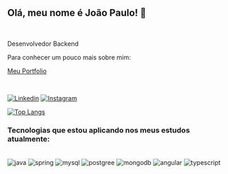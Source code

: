 ## Olá, meu nome é João Paulo! 👋
<br>
<p align="start">Desenvolvedor Backend<br>
<p>Para conhecer um pouco mais sobre mim: </br></p>

[Meu Portfolio](https://portfoliojoaowais.vercel.app/)


<br>

[![Linkedin](https://img.shields.io/badge/LinkedIn-0077B5?style=for-the-badge&logo=linkedin&logoColor=white)](https://www.linkedin.com/in/jhops10/)
[![Instagram](https://img.shields.io/badge/Instagram-E4405F?style=for-the-badge&logo=instagram&logoColor=white)](https://www.instagram.com/joaowais/)
<br>



[![Top Langs](https://github-readme-stats.vercel.app/api/top-langs/?username=jhops10&layout=compact)](https://github.com/jhops10)



### Tecnologias que estou aplicando nos meus estudos atualmente:

<div style="display: inline-block"><br/>
    <img align="center" alt="java" src="https://img.shields.io/badge/Java-ED8B00?style=for-the-badge&logo=openjdk&logoColor=white">
    <img align="center" alt="spring" src="https://img.shields.io/badge/Spring-6DB33F?style=for-the-badge&logo=spring&logoColor=white">
    <img align="center" alt="mysql" src="https://img.shields.io/badge/MySQL-005C84?style=for-the-badge&logo=mysql&logoColor=white">
    <img align="center" alt="postgree" src="https://img.shields.io/badge/PostgreSQL-316192?style=for-the-badge&logo=postgresql&logoColor=white">
    <img align="center" alt="mongodb" src="https://img.shields.io/badge/MongoDB-4EA94B?style=for-the-badge&logo=mongodb&logoColor=white">
    <img align="center" alt="angular" src="https://img.shields.io/badge/Angular-DD0031?style=for-the-badge&logo=angular&logoColor=white">
    <img align="center" alt="typescript" src="https://img.shields.io/badge/TypeScript-007ACC?style=for-the-badge&logo=typescript&logoColor=white">
    
    

</div>
<br>

<!-- ### O que estou estudando no momento:

<div style="display: inline-block"><br/>
    <img align="center" alt="react" src="https://img.shields.io/badge/React-20232A?style=for-the-badge&logo=react&logoColor=61DAFB">
    <img align="center" alt="tailwind" src="https://img.shields.io/badge/Tailwind_CSS-38B2AC?style=for-the-badge&logo=tailwind-css&logoColor=white">
</div>
 -->
